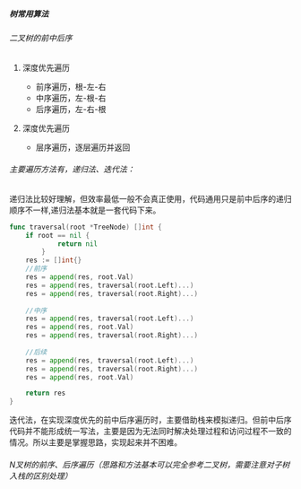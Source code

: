 ##### 树常用算法

###### 二叉树的前中后序

1. 深度优先遍历
   - 前序遍历，根-左-右
   - 中序遍历，左-根-右
   - 后序遍历，左-右-根

2. 深度优先遍历
   - 层序遍历，逐层遍历并返回

###### 主要遍历方法有，递归法、迭代法：

​	递归法比较好理解，但效率最低一般不会真正使用，代码通用只是前中后序的递归顺序不一样,递归法基本就是一套代码下来。

```go
func traversal(root *TreeNode) []int {
	if root == nil {
            return nil
        }
	res := []int{}
	//前序
	res = append(res, root.Val)
	res = append(res, traversal(root.Left)...)
	res = append(res, traversal(root.Right)...)
	
	//中序
	res = append(res, traversal(root.Left)...)
	res = append(res, root.Val)
	res = append(res, traversal(root.Right)...)
	
	//后续
	res = append(res, traversal(root.Left)...)
	res = append(res, traversal(root.Right)...)
	res = append(res, root.Val)	

	return res
}
```

​	迭代法，在实现深度优先的前中后序遍历时，主要借助栈来模拟递归。但前中后序代码并不能形成统一写法，主要是因为无法同时解决处理过程和访问过程不一致的情况。所以主要是掌握思路，实现起来并不困难。



###### N叉树的前序、后序遍历（思路和方法基本可以完全参考二叉树，需要注意对子树入栈的区别处理）



###### 